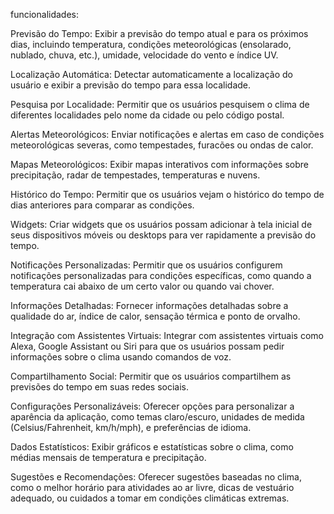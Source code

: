 funcionalidades:

Previsão do Tempo: Exibir a previsão do tempo atual e para os próximos dias, incluindo temperatura, condições meteorológicas (ensolarado, nublado, chuva, etc.), umidade, velocidade do vento e índice UV.

Localização Automática: Detectar automaticamente a localização do usuário e exibir a previsão do tempo para essa localidade.

Pesquisa por Localidade: Permitir que os usuários pesquisem o clima de diferentes localidades pelo nome da cidade ou pelo código postal.

Alertas Meteorológicos: Enviar notificações e alertas em caso de condições meteorológicas severas, como tempestades, furacões ou ondas de calor.

Mapas Meteorológicos: Exibir mapas interativos com informações sobre precipitação, radar de tempestades, temperaturas e nuvens.

Histórico do Tempo: Permitir que os usuários vejam o histórico do tempo de dias anteriores para comparar as condições.

Widgets: Criar widgets que os usuários possam adicionar à tela inicial de seus dispositivos móveis ou desktops para ver rapidamente a previsão do tempo.

Notificações Personalizadas: Permitir que os usuários configurem notificações personalizadas para condições específicas, como quando a temperatura cai abaixo de um certo valor ou quando vai chover.

Informações Detalhadas: Fornecer informações detalhadas sobre a qualidade do ar, índice de calor, sensação térmica e ponto de orvalho.

Integração com Assistentes Virtuais: Integrar com assistentes virtuais como Alexa, Google Assistant ou Siri para que os usuários possam pedir informações sobre o clima usando comandos de voz.

Compartilhamento Social: Permitir que os usuários compartilhem as previsões do tempo em suas redes sociais.

Configurações Personalizáveis: Oferecer opções para personalizar a aparência da aplicação, como temas claro/escuro, unidades de medida (Celsius/Fahrenheit, km/h/mph), e preferências de idioma.

Dados Estatísticos: Exibir gráficos e estatísticas sobre o clima, como médias mensais de temperatura e precipitação.

Sugestões e Recomendações: Oferecer sugestões baseadas no clima, como o melhor horário para atividades ao ar livre, dicas de vestuário adequado, ou cuidados a tomar em condições climáticas extremas.

